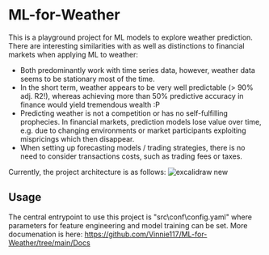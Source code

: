 # ML-for-Weather
This is a playground project for ML models to explore weather prediction. There are interesting similarities with as well as distinctions to financial markets when applying ML to weather:
- Both predominantly work with time series data, however, weather data seems to be stationary most of the time.
- In the short term, weather appears to be very well predictable (> 90% adj. R2!), whereas achieving more than 50% predictive accuracy in finance would yield tremendous wealth :P
- Predicting weather is not a competition or has no self-fulfilling prophecies. In financial markets, prediction models lose value over time, e.g. due to changing environments or market participants exploiting mispricings which then disappear.
- When setting up forecasting models / trading strategies, there is no need to consider transactions costs, such as trading fees or taxes.


Currently, the project architecture is as follows:
![excalidraw new](https://user-images.githubusercontent.com/52510339/200659042-8d780af7-f2a7-46a7-8add-44b9923e3ee5.png)


## Usage
The central entrypoint to use this project is "src\conf\config.yaml" where parameters for feature engineering and model training can be set.
More documenation is here: https://github.com/Vinnie117/ML-for-Weather/tree/main/Docs
